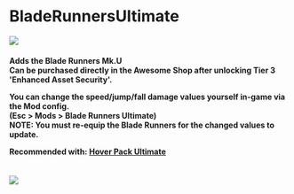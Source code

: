 # BladeRunnersUltimate
<img src="https://i.imgur.com/GJGkN70.png">
<h4> Adds the Blade Runners Mk.U </br>
Can be purchased directly in the Awesome Shop after unlocking Tier 3 'Enhanced Asset Security'.</br>

You can change the speed/jump/fall damage values yourself in-game via the Mod config.  <br> (Esc > Mods > Blade Runners Ultimate) <br> NOTE: You must re-equip the Blade Runners for the changed values to update.</b>  

Recommended with: [Hover Pack Ultimate](https://ficsit.app/mod/HoverPackUltimate)
</h5>
<br>

<img src="https://i.imgur.com/EVx9j8d.png">
